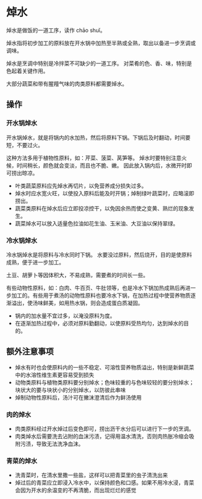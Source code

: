 # 焯水

焯水是做饭的一道工序，读作 chāo shuǐ。

焯水指将初步加工的原料放在开水锅中加热至半熟或全熟，取出以备进一步烹调或调味。

焯水是烹调中特别是冷拌菜不可缺少的一道工序。 对菜肴的色、香、味，特别是色起着关键作用。

大部分蔬菜和带有腥羶气味的肉类原料都需要焯水。

## 操作

### 开水锅焯水

开水锅焯水，就是将锅内的水加热，然后将原料下锅。下锅后及时翻动，时间要短，不要过火。

这种方法多用于植物性原料，如：芹菜、菠菜、莴笋等。 焯水时要特别注意火候，时间稍长，颜色就会变淡，而且也不脆、嫩。 因此放入锅内后，水微开时即可捞出晾凉。

- 叶类蔬菜原料应先焯水再切片，以免营养成分损失过多。
- 焯水时应水宽火旺，以使投入原料后能及时开锅；焯制绿叶蔬菜时，应略滚即捞出。
- 蔬菜类原料在焯水后应立即投凉控干，以免因余热而使之变黄、熟烂的现象发生。
- 蔬菜焯水可以放入适量色拉油如花生油、玉米油、大豆油以保持翠绿。

### 冷水锅焯水

冷水锅焯水是将原料与冷水同时下锅。 水要没过原料，然后烧开，目的是使原料成熟，便于进一步加工。

土豆、胡萝卜等因体积大，不易成熟，需要煮的时间长一些。

有些动物性原料，如：白肉、牛百页、牛肚领等，也是冷水下锅加热成熟后再进一步加工的。有些用于煮汤的动物性原料也要冷水下锅，在加热过程中使营养物质逐渐溢出，使汤味鲜美，如用热水锅，则会造成蛋白质凝固。

- 锅内的加水量不宜过多，以淹没原料为度。
- 在逐渐加热过程中，必须对原料勤翻动，以使原料受热均匀，达到焯水的目的。

## 额外注意事项

- 焯水有时也会使原料内的一些不稳定、可溶性营养物质溢出，特别是新鲜蔬菜中的水溶性维生素更容易受到损失
- 动物类原料与植物类原料要分别焯水；色味较重的与色味较轻的要分别焯水；块状大的要与块状小的分别焯水，以防彼此串味
- 焯制动物性原料后，汤汁可在撇沫澄清后作为鲜汤使用

### 肉的焯水

- 肉类原料经过开水焯过后变色即可，捞出沥干水分后可以进行下一步的烹调。
- 肉类焯水后需要洗去沾附的血沫污渍，记得用温水清洗，否则肉热胀冷缩会吸附污渍，导致无法洗净血沫。

### 青菜的焯水

- 洗青菜时，在清水里撒一些盐，这样可以把青菜里的虫子清洗出来
- 焯过后的青菜应立即浸入冷水中，以保持颜色和口感。如果不用冷水浸，青菜会因为开水的余温变的不再清脆，而出现烂烂的感觉
